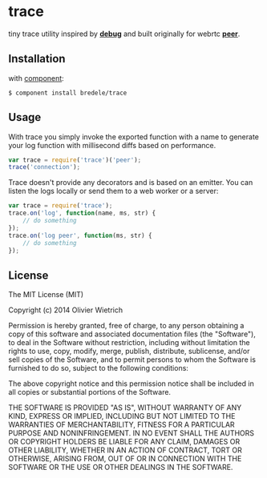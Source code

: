 trace
=====

  tiny trace utility inspired by **[debug](http://github.com/visionmedia/debug)** and built
  originally for webrtc **[peer](http://github.com/bredele/peer)**.

## Installation

with [component](http://github.com/component/component):

	$ component install bredele/trace
	

## Usage

  With trace you simply invoke the exported function with a name to generate your log function with millisecond diffs based on performance.

```js
var trace = require('trace')('peer');
trace('connection');
```

  Trace doesn't provide any decorators and is based on an emitter. You can listen the logs locally or send them to a web worker or a server:

```js
var trace = require('trace');
trace.on('log', function(name, ms, str) {
	// do something
});
trace.on('log peer', function(ms, str) {
	// do something
});
```

## License

The MIT License (MIT)

Copyright (c) 2014 Olivier Wietrich

Permission is hereby granted, free of charge, to any person obtaining a copy
of this software and associated documentation files (the "Software"), to deal
in the Software without restriction, including without limitation the rights
to use, copy, modify, merge, publish, distribute, sublicense, and/or sell
copies of the Software, and to permit persons to whom the Software is
furnished to do so, subject to the following conditions:

The above copyright notice and this permission notice shall be included in all
copies or substantial portions of the Software.

THE SOFTWARE IS PROVIDED "AS IS", WITHOUT WARRANTY OF ANY KIND, EXPRESS OR
IMPLIED, INCLUDING BUT NOT LIMITED TO THE WARRANTIES OF MERCHANTABILITY,
FITNESS FOR A PARTICULAR PURPOSE AND NONINFRINGEMENT. IN NO EVENT SHALL THE
AUTHORS OR COPYRIGHT HOLDERS BE LIABLE FOR ANY CLAIM, DAMAGES OR OTHER
LIABILITY, WHETHER IN AN ACTION OF CONTRACT, TORT OR OTHERWISE, ARISING FROM,
OUT OF OR IN CONNECTION WITH THE SOFTWARE OR THE USE OR OTHER DEALINGS IN THE
SOFTWARE.
